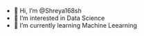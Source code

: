 - 👋 Hi, I’m @Shreya168sh
- 👀 I’m interested in Data Science
- 🌱 I’m currently learning Machine Leearning

<!---
Shreya168sh/Shreya168sh is a ✨ special ✨ repository because its `README.md` (this file) appears on your GitHub profile.
You can click the Preview link to take a look at your changes.
--->
